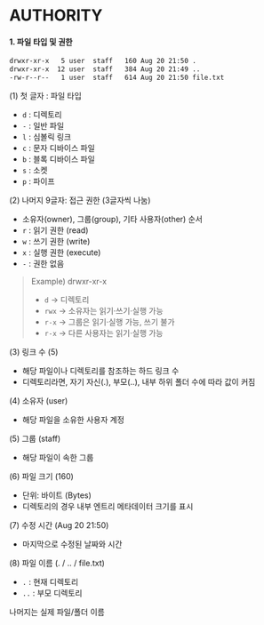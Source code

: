 # AUTHORITY
#### 1. 파일 타입 및 권한
``` bash
drwxr-xr-x   5 user  staff   160 Aug 20 21:50 .
drwxr-xr-x  12 user  staff   384 Aug 20 21:49 ..
-rw-r--r--   1 user  staff   614 Aug 20 21:50 file.txt
```
(1) 첫 글자 : 파일 타입
- `d` : 디렉토리
- `-` : 일반 파일
- `l` : 심볼릭 링크
- `c` : 문자 디바이스 파일
- `b` : 블록 디바이스 파일
- `s` : 소켓
- `p` : 파이프
  
(2) 나머지 9글자: 접근 권한 (3글자씩 나눔)
- 소유자(owner), 그룹(group), 기타 사용자(other) 순서
- `r` : 읽기 권한 (read)
- `w` : 쓰기 권한 (write)
- `x` : 실행 권한 (execute)
- `-` : 권한 없음
> Example) drwxr-xr-x
> - `d` -> 디렉토리
> - `rwx` -> 소유자는 읽기·쓰기·실행 가능
> - `r-x` -> 그룹은 읽기·실행 가능, 쓰기 불가
> - `r-x` -> 다른 사용자는 읽기·실행 가능

(3) 링크 수 (5)
- 해당 파일이나 디렉토리를 참조하는 하드 링크 수
- 디렉토리라면, 자기 자신(.), 부모(..), 내부 하위 폴더 수에 따라 값이 커짐
  
(4) 소유자 (user)
- 해당 파일을 소유한 사용자 계정

(5) 그룹 (staff)
- 해당 파일이 속한 그룹

(6) 파일 크기 (160)
- 단위: 바이트 (Bytes)
- 디렉토리의 경우 내부 엔트리 메타데이터 크기를 표시

(7) 수정 시간 (Aug 20 21:50)
- 마지막으로 수정된 날짜와 시간

(8) 파일 이름 (. / .. / file.txt)
- `.` : 현재 디렉토리
- `..` : 부모 디렉토리

나머지는 실제 파일/폴더 이름

